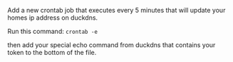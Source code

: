 Add a new crontab job that executes every 5 minutes that will update your homes ip address on duckdns.


Run this command: `crontab -e`


then add your special echo command from duckdns that contains your token to the bottom of the file.
